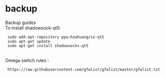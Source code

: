 # backup
Backup guides
</br>To install shadowsock-qt5:

     sudo add-apt-repository ppa:hzwhuang/ss-qt5
     sudo apt-get update
     sudo apt-get install shadowsocks-qt5

</br>Omega switch rules :

     https://raw.githubusercontent.com/gfwlist/gfwlist/master/gfwlist.txt
